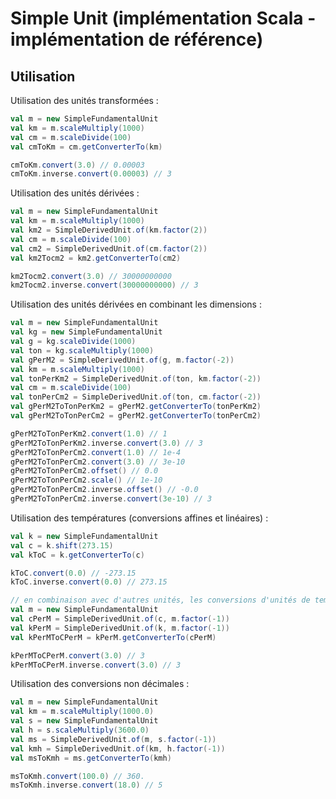 # Simple Unit (implémentation Scala - implémentation de référence)

## Utilisation

Utilisation des unités transformées :

```scala
val m = new SimpleFundamentalUnit
val km = m.scaleMultiply(1000)
val cm = m.scaleDivide(100)
val cmToKm = cm.getConverterTo(km)

cmToKm.convert(3.0) // 0.00003
cmToKm.inverse.convert(0.00003) // 3
```

Utilisation des unités dérivées :

```scala        
val m = new SimpleFundamentalUnit
val km = m.scaleMultiply(1000)
val km2 = SimpleDerivedUnit.of(km.factor(2))
val cm = m.scaleDivide(100)
val cm2 = SimpleDerivedUnit.of(cm.factor(2))
val km2Tocm2 = km2.getConverterTo(cm2)

km2Tocm2.convert(3.0) // 30000000000
km2Tocm2.inverse.convert(30000000000) // 3
```

Utilisation des unités dérivées en combinant les dimensions :

```scala        
val m = new SimpleFundamentalUnit
val kg = new SimpleFundamentalUnit
val g = kg.scaleDivide(1000)
val ton = kg.scaleMultiply(1000)
val gPerM2 = SimpleDerivedUnit.of(g, m.factor(-2))
val km = m.scaleMultiply(1000)
val tonPerKm2 = SimpleDerivedUnit.of(ton, km.factor(-2))
val cm = m.scaleDivide(100)
val tonPerCm2 = SimpleDerivedUnit.of(ton, cm.factor(-2))
val gPerM2ToTonPerKm2 = gPerM2.getConverterTo(tonPerKm2)
val gPerM2ToTonPerCm2 = gPerM2.getConverterTo(tonPerCm2)

gPerM2ToTonPerKm2.convert(1.0) // 1
gPerM2ToTonPerKm2.inverse.convert(3.0) // 3
gPerM2ToTonPerCm2.convert(1.0) // 1e-4
gPerM2ToTonPerCm2.convert(3.0) // 3e-10
gPerM2ToTonPerCm2.offset() // 0.0
gPerM2ToTonPerCm2.scale() // 1e-10
gPerM2ToTonPerCm2.inverse.offset() // -0.0
gPerM2ToTonPerCm2.inverse.convert(3e-10) // 3
```

Utilisation des températures (conversions affines et linéaires) :

```scala        
val k = new SimpleFundamentalUnit
val c = k.shift(273.15)
val kToC = k.getConverterTo(c)

kToC.convert(0.0) // -273.15
kToC.inverse.convert(0.0) // 273.15

// en combinaison avec d'autres unités, les conversions d'unités de températures doivent devenir linéaires
val m = new SimpleFundamentalUnit
val cPerM = SimpleDerivedUnit.of(c, m.factor(-1))
val kPerM = SimpleDerivedUnit.of(k, m.factor(-1))
val kPerMToCPerM = kPerM.getConverterTo(cPerM)

kPerMToCPerM.convert(3.0) // 3
kPerMToCPerM.inverse.convert(3.0) // 3
```

Utilisation des conversions non décimales :

```scala        
val m = new SimpleFundamentalUnit
val km = m.scaleMultiply(1000.0)
val s = new SimpleFundamentalUnit
val h = s.scaleMultiply(3600.0)
val ms = SimpleDerivedUnit.of(m, s.factor(-1))
val kmh = SimpleDerivedUnit.of(km, h.factor(-1))
val msToKmh = ms.getConverterTo(kmh)

msToKmh.convert(100.0) // 360.
msToKmh.inverse.convert(18.0) // 5
```
